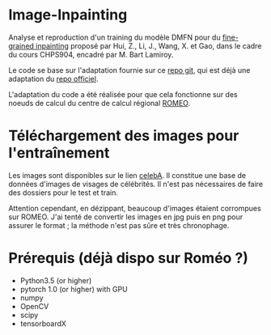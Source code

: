 # Image-Inpainting
Analyse et reproduction d'un training du modèle DMFN pour du [fine-grained inpainting](https://arxiv.org/pdf/2002.02609) proposé par Hui, Z., Li, J., Wang, X. et Gao, dans le cadre du cours CHPS904, encadré par M. Bart Lamiroy. 

Le code se base sur l'adaptation fournie sur ce [repo git](https://github.com/HannH/DMFN/tree/master), qui est déjà une adaptation du [repo officiel](https://github.com/Zheng222/DMFN). 

L'adaptation du code a été réalisée pour que cela fonctionne sur des noeuds de calcul du centre de calcul régional [ROMEO](https://romeo.univ-reims.fr).

# Téléchargement des images pour l'entraînement

Les images sont disponibles sur le lien [celebA](http://mmlab.ie.cuhk.edu.hk/projects/CelebA.html). Il constitue une base de données d'images de visages de célébrités. Il n'est pas nécessaires de faire des dossiers pour le test et train.

Attention cependant, en dézippant, beaucoup d'images étaient corrompues sur ROMEO. J'ai tenté de convertir les images en jpg puis en png pour assurer le format ; la méthode n'est pas sûre et très chronophage. 

# Prérequis (déjà dispo sur Roméo ?)

- Python3.5 (or higher)
- pytorch 1.0 (or higher) with GPU
- numpy
- OpenCV
- scipy
- tensorboardX
